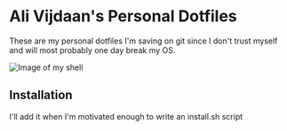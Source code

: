 # Ali Vijdaan's Personal Dotfiles

These are my personal dotfiles I'm saving on git since I don't trust myself and will most probably one day break 
my OS. 

![Image of my shell](https://github.com/user-attachments/assets/374056d9-3ab2-47ab-8cc2-eb280f8a2d9c)

## Installation 

I'll add it when I'm motivated enough to write an install.sh script
